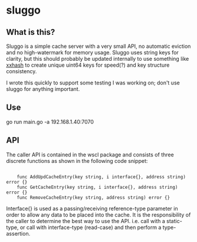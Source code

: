 # sluggo

## What is this?
Sluggo is a simple cache server with a very small API, no automatic eviction and no high-watermark for memory usage.  Sluggo uses string keys for clarity, but this should probably be updated internally to use something like [xxhash](https://github.com/cespare/xxhash) to create unique uint64 keys for speed(?) and key structure consistency.

I wrote this quickly to support some testing I was working on; don't use sluggo for anything important.

## Use
go run main.go -a 192.168.1.40:7070

## API
The caller API is contained in the wscl package and consists of three discrete functions as shown in the following code snippet:
```golang

    func AddUpdCacheEntry(key string, i interface{}, address string) error {}
    func GetCacheEntry(key string, i interface{}, address string) error {}
    func RemoveCacheEntry(key string, address string) error {}

```

Interface{} is used as a passing/receiving reference-type parameter in order to allow any data to be placed into the cache.  It is the responsibility of the caller to determine the best way to use the API. i.e. call with a static-type, or call with interface-type (read-case) and then perform a type-assertion.
